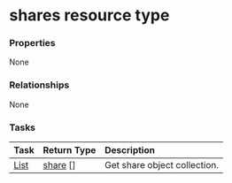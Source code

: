 # shares resource type



### Properties
None

### Relationships
None


### Tasks

| Task		   | Return Type	|Description|
|:---------------|:--------|:----------|
|[List](../api/share_list.md) | [share](share.md) [] |Get share object collection. |

<!-- uuid: 4c00e050-7e14-400e-a949-ca2b3282fe96
2015-10-09 18:41:47 UTC -->